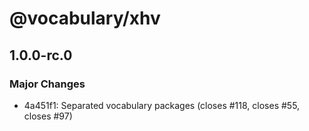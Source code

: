 # @vocabulary/xhv

## 1.0.0-rc.0

### Major Changes

- 4a451f1: Separated vocabulary packages (closes #118, closes #55, closes #97)
